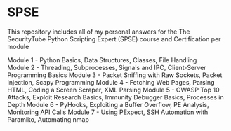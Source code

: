 # SPSE

This repository includes all of my personal answers for the The SecurityTube Python Scripting Expert (SPSE)
course and Certification per module


Module 1 - Python Basics, Data Structures, Classes, File Handling<br />
Module 2 - Threading, Subprocesses, Signals and IPC, Client-Server Programming Basics
Module 3 - Packet Sniffing with Raw Sockets, Packet Injection, Scapy Programming
Module 4 - Fetching Web Pages, Parsing HTML, Coding a Screen Scraper, XML Parsing 
Module 5 - OWASP Top 10 Attacks, Exploit Research Basics, Immunity Debugger Basics, Processes in Depth
Module 6 - PyHooks, Exploiting a Buffer Overflow, PE Analysis, Monitoring API Calls
Module 7 - Using PExpect, SSH Automation with Paramiko, Automating nmap



